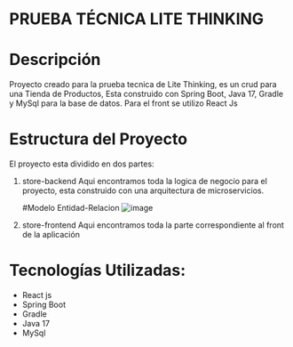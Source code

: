 # PRUEBA TÉCNICA LITE THINKING

# Descripción
Proyecto creado para la prueba tecnica de Lite Thinking, es un crud para una Tienda de Productos, Esta construido con Spring Boot, Java 17, Gradle y MySql para la base de datos. Para el front se utilizo React Js 

# Estructura del Proyecto
El proyecto esta dividido en dos partes:

1. store-backend
   Aqui encontramos toda la logica de negocio para el proyecto, esta construido con una arquitectura de microservicios.

   #Modelo Entidad-Relacion
   ![image](https://github.com/joalita90/store-test/assets/155872863/1712e628-2084-413d-9bb2-953fe03d27a0)


3. store-frontend
   Aqui encontramos toda la parte correspondiente al front de la aplicación

# Tecnologías Utilizadas:
- React js
- Spring Boot
- Gradle
- Java 17
- MySql


